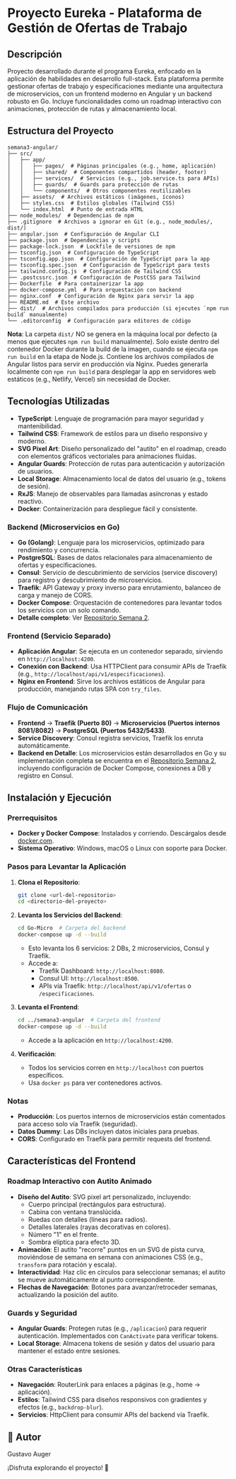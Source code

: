 # Proyecto Eureka - Plataforma de Gestión de Ofertas de Trabajo

## Descripción
Proyecto desarrollado durante el programa Eureka, enfocado en la aplicación de habilidades en desarrollo full-stack. Esta plataforma permite gestionar ofertas de trabajo y especificaciones mediante una arquitectura de microservicios, con un frontend moderno en Angular y un backend robusto en Go. Incluye funcionalidades como un roadmap interactivo con animaciones, protección de rutas y almacenamiento local.

## Estructura del Proyecto

```
semana3-angular/
├── src/
│   ├── app/
│   │   ├── pages/  # Páginas principales (e.g., home, aplicación)
│   │   ├── shared/  # Componentes compartidos (header, footer)
│   │   ├── services/  # Servicios (e.g., job.service.ts para APIs)
│   │   ├── guards/  # Guards para protección de rutas
│   │   └── components/  # Otros componentes reutilizables
│   ├── assets/  # Archivos estáticos (imágenes, íconos)
│   ├── styles.css  # Estilos globales (Tailwind CSS)
│   └── index.html  # Punto de entrada HTML
├── node_modules/  # Dependencias de npm
├── .gitignore  # Archivos a ignorar en Git (e.g., node_modules/, dist/)
├── angular.json  # Configuración de Angular CLI
├── package.json  # Dependencias y scripts
├── package-lock.json  # Lockfile de versiones de npm
├── tsconfig.json  # Configuración de TypeScript
├── tsconfig.app.json  # Configuración de TypeScript para la app
├── tsconfig.spec.json  # Configuración de TypeScript para tests
├── tailwind.config.js  # Configuración de Tailwind CSS
├── .postcssrc.json  # Configuración de PostCSS para Tailwind
├── Dockerfile  # Para containerizar la app
├── docker-compose.yml  # Para orquestación con backend
├── nginx.conf  # Configuración de Nginx para servir la app
├── README.md  # Este archivo
├── dist/  # Archivos compilados para producción (si ejecutes `npm run build` manualmente)
└── .editorconfig  # Configuración para editores de código

```

**Nota**: La carpeta `dist/` NO se genera en la máquina local por defecto (a menos que ejecutes `npm run build` manualmente). Solo existe dentro del contenedor Docker durante la build de la imagen, cuando se ejecuta `npm run build` en la etapa de Node.js. Contiene los archivos compilados de Angular listos para servir en producción vía Nginx. Puedes generarla localmente con `npm run build` para desplegar la app en servidores web estáticos (e.g., Netlify, Vercel) sin necesidad de Docker.

## Tecnologías Utilizadas
- **TypeScript**: Lenguaje de programación para mayor seguridad y mantenibilidad.
- **Tailwind CSS**: Framework de estilos para un diseño responsivo y moderno.
- **SVG Pixel Art**: Diseño personalizado del "autito" en el roadmap, creado con elementos gráficos vectoriales para animaciones fluidas.
- **Angular Guards**: Protección de rutas para autenticación y autorización de usuarios.
- **Local Storage**: Almacenamiento local de datos del usuario (e.g., tokens de sesión).
- **RxJS**: Manejo de observables para llamadas asíncronas y estado reactivo.
- **Docker**: Containerización para despliegue fácil y consistente.

### Backend (Microservicios en Go)
- **Go (Golang)**: Lenguaje para los microservicios, optimizado para rendimiento y concurrencia.
- **PostgreSQL**: Bases de datos relacionales para almacenamiento de ofertas y especificaciones.
- **Consul**: Servicio de descubrimiento de servicios (service discovery) para registro y descubrimiento de microservicios.
- **Traefik**: API Gateway y proxy inverso para enrutamiento, balanceo de carga y manejo de CORS.
- **Docker Compose**: Orquestación de contenedores para levantar todos los servicios con un solo comando.
- **Detalle completo**: Ver [Repositorio Semana 2](https://github.com/GustavoAuger/semana2).

### Frontend (Servicio Separado)
- **Aplicación Angular**: Se ejecuta en un contenedor separado, sirviendo en `http://localhost:4200`.
- **Conexión con Backend**: Usa HTTPClient para consumir APIs de Traefik (e.g., `http://localhost/api/v1/especificaciones`).
- **Nginx en Frontend**: Sirve los archivos estáticos de Angular para producción, manejando rutas SPA con `try_files`.

### Flujo de Comunicación
- **Frontend** → **Traefik (Puerto 80)** → **Microservicios (Puertos internos 8081/8082)** → **PostgreSQL (Puertos 5432/5433)**.
- **Service Discovery**: Consul registra servicios, Traefik los enruta automáticamente.
- **Backend en Detalle**: Los microservicios están desarrollados en Go y su implementación completa se encuentra en el [Repositorio Semana 2](https://github.com/GustavoAuger/semana2), incluyendo configuración de Docker Compose, conexiones a DB y registro en Consul.

## Instalación y Ejecución

### Prerrequisitos
- **Docker y Docker Compose**: Instalados y corriendo. Descárgalos desde [docker.com](https://www.docker.com/products/docker-desktop).
- **Sistema Operativo**: Windows, macOS o Linux con soporte para Docker.

### Pasos para Levantar la Aplicación
1. **Clona el Repositorio**:
   ```bash
   git clone <url-del-repositorio>
   cd <directorio-del-proyecto>
   ```

2. **Levanta los Servicios del Backend**:
   ```bash
   cd Go-Micro  # Carpeta del backend
   docker-compose up -d --build
   ```
   - Esto levanta los 6 servicios: 2 DBs, 2 microservicios, Consul y Traefik.
   - Accede a:
     - Traefik Dashboard: `http://localhost:8080`.
     - Consul UI: `http://localhost:8500`.
     - APIs vía Traefik: `http://localhost/api/v1/ofertas` o `/especificaciones`.

3. **Levanta el Frontend**:
   ```bash
   cd ../semana3-angular  # Carpeta del frontend
   docker-compose up -d --build
   ```
   - Accede a la aplicación en `http://localhost:4200`.

4. **Verificación**:
   - Todos los servicios corren en `http://localhost` con puertos específicos.
   - Usa `docker ps` para ver contenedores activos.

### Notas
- **Producción**: Los puertos internos de microservicios están comentados para acceso solo vía Traefik (seguridad).
- **Datos Dummy**: Las DBs incluyen datos iniciales para pruebas.
- **CORS**: Configurado en Traefik para permitir requests del frontend.

## Características del Frontend

### Roadmap Interactivo con Autito Animado
- **Diseño del Autito**: SVG pixel art personalizado, incluyendo:
  - Cuerpo principal (rectángulos para estructura).
  - Cabina con ventana translúcida.
  - Ruedas con detalles (líneas para radios).
  - Detalles laterales (rayas decorativas en colores).
  - Número "1" en el frente.
  - Sombra elíptica para efecto 3D.
- **Animación**: El autito "recorre" puntos en un SVG de pista curva, moviéndose de semana en semana con animaciones CSS (e.g., `transform` para rotación y escala).
- **Interactividad**: Haz clic en círculos para seleccionar semanas; el autito se mueve automáticamente al punto correspondiente.
- **Flechas de Navegación**: Botones para avanzar/retroceder semanas, actualizando la posición del autito.

### Guards y Seguridad
- **Angular Guards**: Protegen rutas (e.g., `/aplicacion`) para requerir autenticación. Implementados con `CanActivate` para verificar tokens.
- **Local Storage**: Almacena tokens de sesión y datos del usuario para mantener el estado entre sesiones.

### Otras Características
- **Navegación**: RouterLink para enlaces a páginas (e.g., home → aplicación).
- **Estilos**: Tailwind CSS para diseños responsivos con gradientes y efectos (e.g., `backdrop-blur`).
- **Servicios**: HttpClient para consumir APIs del backend vía Traefik.


## 👥 Autor

Gustavo Auger


¡Disfruta explorando el proyecto! 🚀
